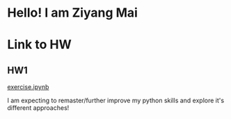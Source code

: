 # Hello! I am Ziyang Mai
# Link to HW
## HW1
[exercise.ipynb](https://github.com/Zmaii1675/datasci_223_zmai/blob/main/exercises/1-foundations/exercise.ipynb)

I am expecting to remaster/further improve my python skills and explore it's different approaches!
